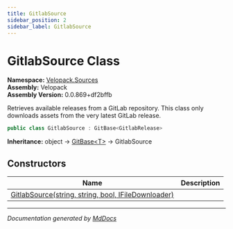 ```yaml
---
title: GitlabSource
sidebar_position: 2
sidebar_label: GitlabSource
---
```

<!--  
  <auto-generated>   
    The contents of this file were generated by a tool.  
    Changes to this file may be list if the file is regenerated  
  </auto-generated>   
-->

# GitlabSource Class

**Namespace:** [Velopack.Sources](../index.md)  
**Assembly:** Velopack  
**Assembly Version:** 0.0.869+df2bffb

Retrieves available releases from a GitLab repository. This class only downloads assets from the very latest GitLab release.

```csharp
public class GitlabSource : GitBase<GitlabRelease>
```

**Inheritance:** object → [GitBase\<T\>](../GitBase-1/index.md) → GitlabSource

## Constructors

| Name                                                                         | Description |
| ---------------------------------------------------------------------------- | ----------- |
| [GitlabSource(string, string, bool, IFileDownloader)](constructors/index.md) |             |

___

*Documentation generated by [MdDocs](https://github.com/ap0llo/mddocs)*
